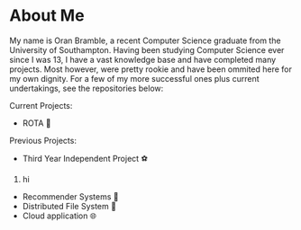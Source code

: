 # **About Me**

My name is Oran Bramble, a recent Computer Science graduate from the University of Southampton. Having been studying Computer Science ever since I was 13, I have a vast knowledge base and have completed many projects. Most however, were pretty rookie and have been ommited here for my own dignity. For a few of my more successful ones plus current undertakings, see the repositories below:

Current Projects:

- ROTA 📆

Previous Projects:

- Third Year Independent Project ⚽
1. hi
- Recommender Systems 📱
- Distributed File System 📁
- Cloud application 🌐





